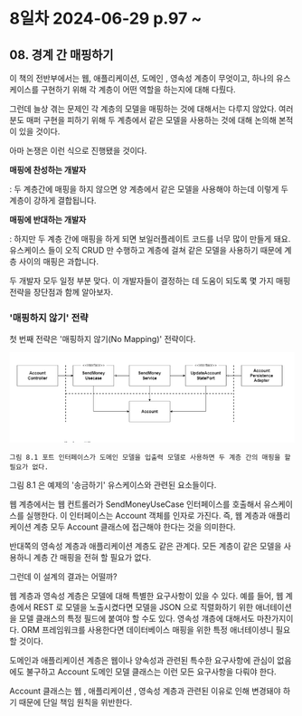 # 8일차 2024-06-29 p.97 ~ 

## 08. 경계 간 매핑하기

이 책의 전반부에서는 웹, 애플리케이션, 도메인 , 영속성 계층이 무엇이고, 하나의 유스케이스를 
구현하기 위해 각 계층이 어떤 역할을 하는지에 대해 다뤘다. 

그런데 늘상 겪는 문제인 각 계층의 모델을 매핑하는 것에 대해서는 다루지 않았다.
여러분도 매퍼 구현을 피하기 위해 두 계층에서 같은 모델을 사용하는 것에 대해 논의해 본적이 있을 것이다.

아마 논쟁은 이런 식으로 진행됐을 것이다.

**매핑에 찬성하는 개발자**

: 두 계층간에 매핑을 하지 않으면 양 계층에서 같은 모델을 사용해야 하는데 이렇게 두 계층이 강하게 결합됩니다.

**매핑에 반대하는 개발자**

: 하지만 두 계층 간에 매핑을 하게 되면 보일러플레이트 코드를 너무 많이 만들게 돼요.
유스케이스 들이 오직 CRUD 만 수행하고 계층에 걸쳐 같은 모델을 사용하기 때문에 계층 사이의 매핑은 과합니다.

두 개발자 모두 일정 부분 맞다. 이 개발자들이 결정하는 데 도움이 되도록 몇 가지 매핑 전략을 
장단점과 함께 알아보자.

### '매핑하지 않기' 전략

첫 번째 전략은 '매핑하지 않기(No Mapping)' 전략이다.

![img.png](img.png)

`그림 8.1 포트 인터페이스가 도메인 모델을 입출력 모델로 사용하면 두 계층 간의 매핑을 할 필요가 없다.`

그림 8.1 은 예제의 '송금하기' 유스케이스와 관련된 요소들이다.


웹 계층에서는 웹 컨트롤러가 SendMoneyUseCase 인터페이스를 호출해서 유스케이스를 실행한다.
이 인터페이스는 Account 객체를 인자로 가진다. 즉, 웹 계층과 애플리케이션 계층 모두 
Account 클래스에 접근해야 한다는 것을 의미한다.

반대쪽의 영속성 계층과 애플리케이션 계층도 같은 관계다. 모든 계층이 같은 모델을 사용하니
계층 간 매핑을 전혀 할 필요가 없다.

그런데 이 설계의 결과는 어떨까?

웹 계층과 영속성 계층은 모델에 대해 특별한 요구사항이 있을 수 있다. 
예를 들어, 웹 계층에서 REST 로 모델을 노출시켰다면 모델을 JSON 으로 직렬화하기 위한
애너테이션을 모델 클래스의 특정 필드에 붙여야 할 수도 있다. 
영속성 걔층에 대해서도 마찬가지이다. 
ORM 프레임워크를 사용한다면 데이터베이스 매핑을 위한 특정 애너테이셩니 필요할 것이다.

도메인과 애플리케이션 계층은 웹이나 양속성과 관련된 특수한 요구사항에 관심이 없음에도 불구하고 
Account 도메인 모델 클래스는 이런 모든 요구사항을 다뤄야 한다.

Account 클래스는 웹 , 애플리케이션 , 영속성 계층과 관련된 이유로 인해 변경돼야 하기 때문에
단일 책임 원칙을 위반한다.